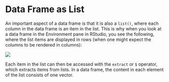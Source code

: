 # Data Frame as List
An important aspect of a data frame is that it is also a `list()`, where each column in the data frame is an item in the list. This is why when you look at a data frame in the Environment pane in RStudio, you see the following, where the list items are displayed in rows (when one might expect the columns to be rendered in columns):
     
<img src='https://coursera-forum-screenshots.s3.amazonaws.com/c4/464b606a2a11e5814cff13fd19f029/2015-10-03_16-59-00.png'>

Each item in the list can then be accessed with the `extract` or `$` operator, which extracts items from lists. In a data frame, the content in each element of the list consists of one vector. 